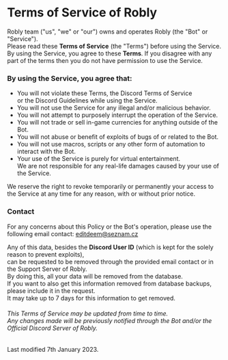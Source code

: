 # Terms of Service of Robly
Robly team ("us", "we" or "our") owns and operates Robly (the "Bot" or "Service").<br>Please read these **Terms of Service** (the "Terms") before using the Service.
<br>By using the Service, you agree to these **Terms**. If you disagree with any part of the terms then you do not have permission to use the Service.

### By using the Service, you agree that:
- You will not violate these Terms, the Discord Terms of Service<br>or the Discord Guidelines while using the Service.
- You will not use the Service for any illegal and/or malicious behavior.
- You will not attempt to purposely interrupt the operation of the Service.
- You will not trade or sell in-game currencies for anything outside of the Bot.
- You will not abuse or benefit of exploits of bugs of or related to the Bot.
- You will not use macros, scripts or any other form of automation to interact with the Bot.
- Your use of the Service is purely for virtual entertainment.<br>We are not responsible for any real-life damages caused by your use of the Service.

We reserve the right to revoke temporarily or permanently your access to the Service at any time for any reason, with or without prior notice.

### Contact
For any concerns about this Policy or the Bot's operation, please use the following email contact: editdeem@seznam.cz

Any of this data, besides the **Discord User ID** (which is kept for the solely reason to prevent exploits),<br>can be requested to be removed through the provided email contact or in the Support Server of Robly.<br>By doing this, all your data will be removed from the database.<br>If you want to also get this information removed from database backups, please include it in the request.<br>It may take up to 7 days for this information to get removed.

###### This Terms of Service may be updated from time to time.<br>Any changes made will be previously notified through the Bot and/or the Official Discord Server of Robly.

Last modified 7th January 2023.
